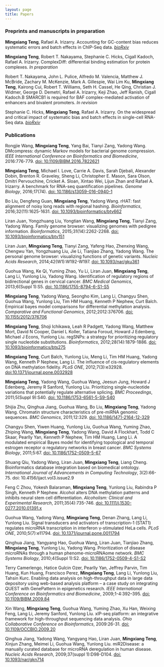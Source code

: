 ```yaml
---
layout: page
title: Papers 
---
```


### Preprints and manuscripts in preparation

**Mingxiang Teng**, Rafael A. Irizarry.
Accounting for GC-content bias reduces systematic errors and batch 
effects in ChIP-Seq data.
[*bioRxiv*](http://biorxiv.org/content/early/2017/01/15/090704)

**Mingxiang Teng**, Robert T. Nakayama, Stephanie C. Hicks,
Cigall Kadoch, Rafael A. Irizarry. ComplexDiff: differential binding
estimation for protein complexes. *In preparation*

Robert T. Nakayama, John L. Pulice, Alfredo M. Valencia, Matthew J. McBride, 
Zachary M. McKenzie, Mark A. Gillespie, Wai Lim Ku, **Mingxiang Teng**, 
Kairong Cui, Robert T. Williams, Seth H. Cassel, He Qing, Christian J. Widmer,
George D. Demetri, Rafael A. Irizarry, Keji Zhao, Jeff Ranish, Cigall Kadoch.B
SMARCB1 is required for BAF complex-mediated activation of enhancers and 
bivalent promoters. *In revision*

Stephanie C. Hicks, **Mingxiang Teng**, Rafael A. Irizarry.
On the widespread and critical impact of systematic bias and batch 
effects in single-cell RNA-Seq data.
[*bioRxiv*](http://biorxiv.org/content/early/2015/12/27/025528)

### Publications

Rongjie Wang, **Mingxiang Teng**, Yang Bai, Tianyi Zang, Yadong Wang.
DMcompress: dynamic Markov models for bacterial genome compression.
*IEEE International Conference on Bioinformatics and Biomedicine*, 
2016:776-779. 
[doi: 10.1109/BIBM.2016.7822621](http://dx.doi.org/10.1109/BIBM.2016.7822621)

**Mingxiang Teng**, Michael I. Love, Carrie A. Davis, Sarah Djebali,
Alexander Dobin, Brenton R. Graveley, Sheng Li, Christopher E. Mason,
Sara Olson, Dmitri Pervouchine, Cricket A. Sloan, Xintao Wei, Lijun
Zhan and Rafael A. Irizarry.
A benchmark for RNA-seq quantification pipelines.
*Genome Biology*, 2016;17(74).
[doi: 10.1186/s13059-016-0940-1](http://dx.doi.org/10.1186/s13059-016-0940-1)

Bo Liu, Dengfeng Guan, **Mingxiang Teng**, Yadong Wang.
rHAT: fast alignment of noisy long reads with regional hashing.
*Bioinformatics*, 2016;32(11):1625-1631.
[doi: 10.1093/bioinformatics/btv662](http://dx.doi.org/10.1093/bioinformatics/btv662)

Liran Juan, Yongzhuang Liu, Yongtian Wang, **Mingxiang Teng**, 
Tianyi Zang, Yadong Wang.
Family genome browser: visualizing genomes with pedigree information.
*Bioinformatics*, 2015;31(14):2262-2268.
[doi: 10.1093/bioinformatics/btv151](http://dx.doi.org/10.1093/bioinformatics/btv151)

Liran Juan, **Mingxiang Teng**, Tianyi Zang, Yafeng Hao, Zhenxing Wang, 
Chengwu Yan, Yongzhuang Liu, Jie Li, Tianjiao Zhang, Yadong Wang.
The personal genome browser: visualizing functions of genetic variants.
*Nucleic Acids Research*, 2014;42(W1):W192-W197.
[doi: 10.1093/nar/gku361](http://dx.doi.org/10.1093/nar/gku361)

Guohua Wang, Ke Qi, Yuming Zhao, Yu Li, Liran Juan, **Mingxiang Teng**, 
Lang Li, Yunlong Liu, Yadong Wang.
Identification of regulatory regions of bidirectional genes in cervical cancer.
*BMC Medical Genomics*, 2013;6(Suppl 1):S5.
[doi: 10.1186/1755-8794-6-S1-S5](http://dx.doi.org/10.1186/1755-8794-6-S1-S5)

**Mingxiang Teng**, Yadong Wang, Seongho Kim, Lang Li, Changyu Shen, Guohua Wang,
Yunlong Liu, Tim HM Huang, Kenneth P Nephew, Curt Balch.
Empirical bayes model comparisons for differential methylation analysis.
*Comparative and Functional Genomics*, 2012;2012:376706.
[doi: 10.1155/2012/376706](http://dx.doi.org/10.1155/2012/376706)

**Mingxiang Teng**, Shoji Ichikawa, Leah R Padgett, Yadong Wang, 
Matthew Mort, David N Cooper, Daniel L Koller, Tatiana Foroud, 
Howard J Edenberg, Michael J Econs, Yunlong Liu.
regSNPs: a strategy for prioritizing regulatory single nucleotide substitutions.
*Bioinformatics*, 2012;28(14):1879-1886.
[doi: 10.1093/bioinformatics/bts275](http://dx.doi.org/10.1093/bioinformatics/bts275)

**Mingxiang Teng**, Curt Balch, Yunlong Liu, Meng Li, Tim HM Huang, 
Yadong Wang, Kenneth P Nephew, Lang Li.
The influence of cis-regulatory elements on DNA methylation fidelity.
*PLoS ONE*, 2012;7(3):e32928.
[doi:10.1371/journal.pone.0032928](http://dx.doi.org/10.1371/journal.pone.0032928)

**Mingxiang Teng**, Yadong Wang, Guohua Wang, Jeesun Jung, Howard J Edenberg, 
Jeremy R Sanford, Yunlong Liu.
Prioritizing single-nucleotide variations that potentially regulate 
alternative splicing.
*BMC Proceedings*, 2011;5(Suppl 9):S40.
[doi: 10.1186/1753-6561-5-S9-S40](http://dx.doi.org/10.1186/1753-6561-5-S9-S40)

Shijia Zhu, Qinghua Jiang, Guohua Wang, Bo Liu, **Mingxiang Teng**, Yadong Wang.
Chromatin structure characteristics of pre-miRNA genomic sequences.
*BMC Genomics*, 2011;12:329.
[doi: 10.1186/1471-2164-12-329](http://dx.doi.org/10.1186/1471-2164-12-329)

Changyu Shen, Yiwen Huang, Yunlong Liu, Guohua Wang, Yuming Zhao, Zhiping Wang,
**Mingxiang Teng**, Yadong Wang, David A Flockhart, Todd C Skaar, Pearlly Yan,
Kenneth P Nephew, Tim HM Huang, Lang Li.
A modulated empirical Bayes model for identifying topological and temporal
estrogen receptor α regulatory networks in breast cancer.
*BMC Systems Biology*, 2011;5:67.
[doi: 10.1186/1752-0509-5-67](http://dx.doi.org/10.1186/1752-0509-5-67)

Shuang Qiu, Yadong Wang, Liran Juan, **Mingxiang Teng**, Liang Cheng.
Bioinformatics database integration based on biomedical ontology.
*International Journal of Advancements in Computing Technology*, 3(2):66-75.
doi: 10.4156/ijact.vol3.issue2.9

Feng C Zhou, Yokesh Balaraman, **Mingxiang Teng**, Yunlong Liu, 
Rabindra P Singh, Kenneth P Nephew.
Alcohol alters DNA methylation patterns and inhibits neural stem 
cell differentiation.
*Alcoholism: Clinical and Experimental Research*, 2011;35(4):735-746.
[doi: 10.1111/j.1530-0277.2010.01391.x](http://dx.doi.org/10.1111/j.1530-0277.2010.01391.x)

Guohua Wang, Yadong Wang, **Mingxiang Teng**, Denan Zhang, Lang Li, Yunlong Liu.
Signal transducers and activators of transcription-1 (STAT1) regulates
microRNA transcription in interferon γ-stimulated HeLa cells.
*PLoS ONE*, 2010;5(7):e11794. 
[doi: 10.1371/journal.pone.0011794](http://dx.doi.org/10.1371/journal.pone.0011794)

Qinghua Jiang, Yangyang Hao, Guohua Wang, Liran Juan, Tianjiao Zhang, 
**Mingxiang Teng**, Yunlong Liu, Yadong Wang.
Prioritization of disease microRNAs through a human phenome-microRNAome network.
*BMC Systems Biology*, 2010;4(Suppl 1):S2.
[doi: 10.1186/1752-0509-4-S1-S2](http://dx.doi.org/10.1186/1752-0509-4-S1-S2)

Terry Camerlengo, Hatice Gulcin Ozer, Pearlly Yan, Jeffrey Parvin, Tim Huang,
Kun Huang, Francisco Perez, **Mingxiang Teng**, Lang Li, Yunlong Liu, Tahsin Kurc.
Enabling data analysis on high-throughput data in large data depository 
using web-based analysis platform – a case study on integrating QUEST 
with GenePattern in epigenetics research.
*IEEE International Conference on Bioinformatics and Biomedicine*, 2009;1-4:392–395.
[doi: 10.1109/BIBM.2009.84](http://dx.doi.org/10.1109/BIBM.2009.84)

Xin Wang, **Mingxiang Teng**, Guohua Wang, Yuming Zhao, Xu Han, Weixing Feng, Lang Li, 
Jeremy Sanford, Yunlong Liu.
xIP-seq platform: an integrative framework for high-throughput sequencing data analysis.
*Ohio Collaborative Conference on Bioinformatics*, 2009:26-31.
[doi: 10.1109/OCCBIO.2009.20](http://dx.doi.org/10.1109/OCCBIO.2009.20)

Qinghua Jiang, Yadong Wang, Yangyang Hao, Liran Juan, **Mingxiang Teng**, 
Xinjun Zhang, Meimei Li, Guohua Wang, Yunlong Liu.
miR2Disease: a manually curated database for microRNA deregulation in human disease.
*Nucleic Acids Research*, 2009;37(suppl 1):D98-D104.
[doi: 10.1093/nar/gkn714](http://dx.doi.org/10.1093/nar/gkn714)